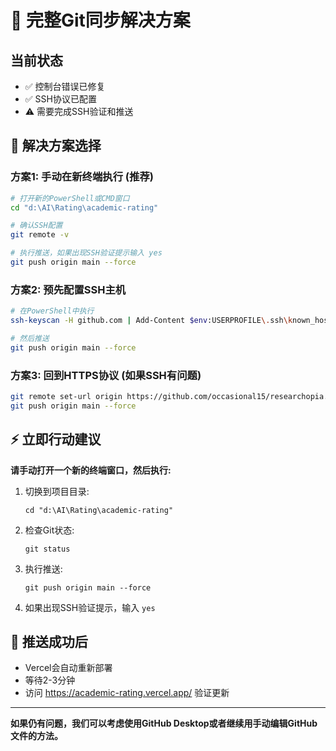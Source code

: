 # 🚀 完整Git同步解决方案

## 当前状态
- ✅ 控制台错误已修复
- ✅ SSH协议已配置  
- ⚠️ 需要完成SSH验证和推送

## 🔧 解决方案选择

### 方案1: 手动在新终端执行 (推荐)
```bash
# 打开新的PowerShell或CMD窗口
cd "d:\AI\Rating\academic-rating"

# 确认SSH配置
git remote -v

# 执行推送，如果出现SSH验证提示输入 yes
git push origin main --force
```

### 方案2: 预先配置SSH主机
```bash
# 在PowerShell中执行
ssh-keyscan -H github.com | Add-Content $env:USERPROFILE\.ssh\known_hosts

# 然后推送
git push origin main --force  
```

### 方案3: 回到HTTPS协议 (如果SSH有问题)
```bash
git remote set-url origin https://github.com/occasional15/researchopia.git
git push origin main --force
```

## ⚡ 立即行动建议

**请手动打开一个新的终端窗口，然后执行:**

1. 切换到项目目录:
   ```
   cd "d:\AI\Rating\academic-rating"  
   ```

2. 检查Git状态:
   ```
   git status
   ```

3. 执行推送:
   ```
   git push origin main --force
   ```

4. 如果出现SSH验证提示，输入 `yes`

## 🎉 推送成功后

- Vercel会自动重新部署
- 等待2-3分钟
- 访问 https://academic-rating.vercel.app/ 验证更新

---

**如果仍有问题，我们可以考虑使用GitHub Desktop或者继续用手动编辑GitHub文件的方法。**
